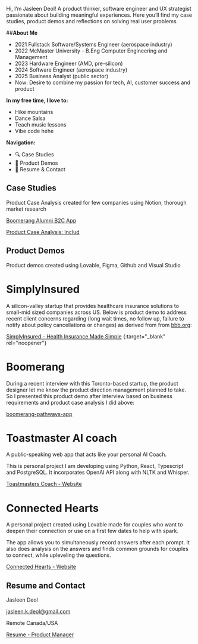 
Hi, I’m Jasleen Deol! A product thinker, software engineer and UX strategist passionate about building meaningful experiences. Here you’ll find my case studies, product demos and reflections on solving real user problems.

##**About Me**
- 2021 Fullstack Software/Systems Engineer (aerospace industry)
- 2022 McMaster University - B.Eng Computer Engineering and Management
- 2023 Hardware Engineer (AMD, pre-silicon)
- 2024 Software Engineer (aerospace industry)
- 2025 Business Analyst (public sector)
- Now: Desire to combine my passion for tech, AI, customer success and product

**In my free time, I love to:**
- Hike mountains
- Dance Salsa
- Teach music lessons
- Vibe code hehe

**Navigation:**

- 🔍 Case Studies
- 🎥 Product Demos
- 📄 Resume & Contact

## Case Studies

Product Case Analysis created for few companies using Notion, thorough market research 

[Boomerang Alumni B2C App](https://www.notion.so/Boomerang-Alumni-B2C-App-2658ec37e04480b794f2d4687b2aee1c?pvs=21) 

[Product Case Analysis: Includ](https://www.notion.so/Product-Case-Analysis-Includ-2418ec37e044801fb2a6e48673f1524f?pvs=21) 

## Product Demos

Product demos created using Lovable, Figma, Github and Visual Studio

# SimplyInsured

A silicon-valley startup that provides healthcare insurance solutions to small-mid sized companies across US. Below is product demo  to address recent client concerns regarding (long wait times, no follow up, failure to notify about policy cancellations or changes) as derived from from [bbb.org](http://bbb.org/):

[SimplyInsured - Health Insurance Made Simple](https://preview--simply-care-proto.lovable.app/) {:target="_blank" rel="noopener"}


# Boomerang

During a recent interview with this Toronto-based startup, the product designer let me know the product direction management planned to take. So I presented this product demo after interview based on business requirements and product case analysis I did above:

[boomerang-pathways-app](https://preview--boomerang-pathways-app.lovable.app/dashboard) 


# Toastmaster AI coach

A public-speaking web app that acts like your personal AI Coach.

This is personal project I am developing using Python, React, Typescript and PostgreSQL. It incorporates OpenAI API along with NLTK and Whisper.

[Toastmasters Coach - Website](https://www.figma.com/proto/as6PA96jKmy5fEWSjMm0zN/Toastmasters-Coach?node-id=1-2&t=MlNnxMR0nzXEOGul-1&starting-point-node-id=1%3A2)


# Connected Hearts

A personal project created using Lovable made for couples who want to deepen their connection or use on a first few dates to help with spark.

The app allows you to simultaneously record answers after each prompt. It also does analysis on the answers and finds common grounds for couples to connect, while upleveling the questions. 

[Connected Hearts - Website](https://preview--spark-conversations-ai-crafted.lovable.app/)

## Resume and Contact

Jasleen Deol

jasleen.k.deol@gmail.com

Remote Canada/USA

[Resume - Product Manager](https://drive.google.com/file/d/1xO9T15VgbYx07nGjktJ6G_VQoKMM6C30/view?usp=sharing)
